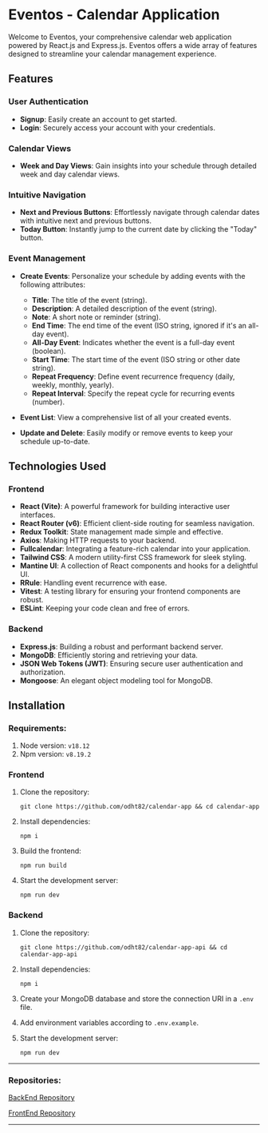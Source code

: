 # Eventos - Calendar Application

Welcome to Eventos, your comprehensive calendar web application powered by React.js and Express.js. Eventos offers a wide array of features designed to streamline your calendar management experience.

## Features

### User Authentication

- **Signup**: Easily create an account to get started.
- **Login**: Securely access your account with your credentials.

### Calendar Views

- **Week and Day Views**: Gain insights into your schedule through detailed week and day calendar views.

### Intuitive Navigation

- **Next and Previous Buttons**: Effortlessly navigate through calendar dates with intuitive next and previous buttons.
- **Today Button**: Instantly jump to the current date by clicking the "Today" button.

### Event Management

- **Create Events**: Personalize your schedule by adding events with the following attributes:

  - **Title**: The title of the event (string).
  - **Description**: A detailed description of the event (string).
  - **Note**: A short note or reminder (string).
  - **End Time**: The end time of the event (ISO string, ignored if it's an all-day event).
  - **All-Day Event**: Indicates whether the event is a full-day event (boolean).
  - **Start Time**: The start time of the event (ISO string or other date string).
  - **Repeat Frequency**: Define event recurrence frequency (daily, weekly, monthly, yearly).
  - **Repeat Interval**: Specify the repeat cycle for recurring events (number).
- **Event List**: View a comprehensive list of all your created events.
- **Update and Delete**: Easily modify or remove events to keep your schedule up-to-date.

## Technologies Used

### Frontend

- **React (Vite)**: A powerful framework for building interactive user interfaces.
- **React Router (v6)**: Efficient client-side routing for seamless navigation.
- **Redux Toolkit**: State management made simple and effective.
- **Axios**: Making HTTP requests to your backend.
- **Fullcalendar**: Integrating a feature-rich calendar into your application.
- **Tailwind CSS**: A modern utility-first CSS framework for sleek styling.
- **Mantine UI**: A collection of React components and hooks for a delightful UI.
- **RRule**: Handling event recurrence with ease.
- **Vitest**: A testing library for ensuring your frontend components are robust.
- **ESLint**: Keeping your code clean and free of errors.

### Backend

- **Express.js**: Building a robust and performant backend server.
- **MongoDB**: Efficiently storing and retrieving your data.
- **JSON Web Tokens (JWT)**: Ensuring secure user authentication and authorization.
- **Mongoose**: An elegant object modeling tool for MongoDB.

## Installation

### Requirements:

1. Node version: `v18.12`
2. Npm version: `v8.19.2`

### Frontend

1. Clone the repository:
   ```
   git clone https://github.com/odht82/calendar-app && cd calendar-app
   ```
2. Install dependencies:
   ```
   npm i
   ```
3. Build the frontend:
   ```
   npm run build
   ```
4. Start the development server:
   ```
   npm run dev
   ```

### Backend

1. Clone the repository:

   ```
   git clone https://github.com/odht82/calendar-app-api && cd calendar-app-api
   ```
2. Install dependencies:

   ```
   npm i
   ```
3. Create your MongoDB database and store the connection URI in a `.env` file.
4. Add environment variables according to `.env.example`.
5. Start the development server:

   ```
   npm run dev
   ```

---



### **Repositories:**

[BackEnd Repository](https://github.com/odht82/calendar-app-api "Backend repo")

[FrontEnd Repository
](https://github.com/odht82/calendar-app "Frontend Eventos")

---
